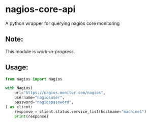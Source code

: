 # nagios-core-api
A python wrapper for querying nagios core monitoring

## Note:
This module is *work-in-progress*.

## Usage:


```python
from nagios import Nagios

with Nagios(
    url="https://nagios.monitor.com/nagios",
    username="nagiosuser",
    password="nagiospassword",
) as client:
    response = client.status.service_list(hostname="machine1")
    print(response)
```
